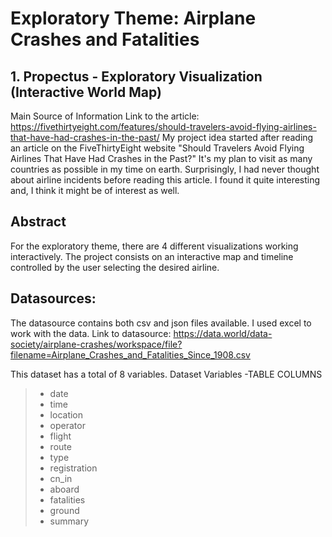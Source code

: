 # Exploratory Theme: Airplane Crashes and Fatalities 

## 1. Propectus - Exploratory Visualization (Interactive World Map)

Main Source of Information Link to the article: https://fivethirtyeight.com/features/should-travelers-avoid-flying-airlines-that-have-had-crashes-in-the-past/ My project idea started after reading an article on the FiveThirtyEight website "Should Travelers Avoid Flying Airlines That Have Had Crashes in the Past?" It's my plan to visit as many countries as possible in my time on earth.  Surprisingly, I had never thought about airline incidents before reading this article. I found it quite interesting and, I think it might be of interest as well.

## Abstract

For the exploratory theme, there are 4 different visualizations working interactively. The project consists on an interactive map and timeline controlled by the user selecting the desired airline.

## Datasources:
The datasource contains both csv and json files available.
I used excel to work with the data. Link to datasource: https://data.world/data-society/airplane-crashes/workspace/file?filename=Airplane_Crashes_and_Fatalities_Since_1908.csv

This dataset has a total of 8 variables.
Dataset Variables
-TABLE COLUMNS

>- date
>- time
>- location
>- operator
>- flight
>- route
>- type
>- registration
>- cn_in
>- aboard
>- fatalities
>- ground
>- summary
